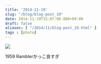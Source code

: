 ```yaml
---
title: '2014-11-19'
slug: "/blog/blog-post_19"
date: 2014-11-19T15:07:00.000+09:00
draft: false
aliases: [ "/2014/11/blog-post_19.html" ]
tags : [photo]
---
```


  
![](https://68.media.tumblr.com/f678f8f284e0dbd1523ed7a59208a1d1/tumblr_nfahw9Ony01rwrdpxo1_1280.jpg)  

  
  

1959 Ramblerかっこ良すぎ
